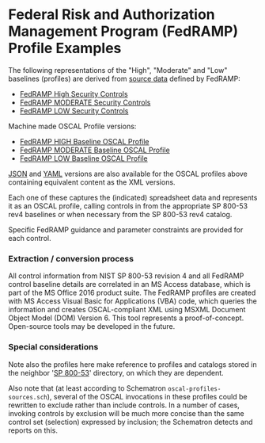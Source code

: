# Federal Risk and Authorization Management Program (FedRAMP) Profile Examples

The following representations of the "High", "Moderate" and "Low" baselines (profiles) are derived from [source data](https://www.fedramp.gov/documents/) defined by FedRAMP:

- [FedRAMP High Security Controls](https://www.fedramp.gov/assets/resources/documents/FedRAMP_High_Security_Controls.xlsx)
- [FedRAMP MODERATE Security Controls](https://www.fedramp.gov/assets/resources/documents/FedRAMP_Moderate_Security_Controls.xlsx)
- [FedRAMP LOW Security Controls](https://www.fedramp.gov/assets/resources/documents/FedRAMP_Low_Security_Controls.xlsx)

Machine made OSCAL Profile versions:

- [FedRAMP HIGH Baseline OSCAL Profile](xml/FedRAMP_HIGH-baseline_profile.xml)
- [FedRAMP MODERATE Baseline OSCAL Profile](xml/FedRAMP_MODERATE-baseline_profile.xml)
- [FedRAMP LOW Baseline OSCAL Profile](xml/FedRAMP_LOW-baseline_profile.xml)

[JSON](json) and [YAML](yaml) versions are also available for the OSCAL profiles above containing equivalent content as the XML versions.

Each one of these captures the (indicated) spreadsheet data and represents it as an OSCAL profile, calling controls in from the appropriate SP 800-53 rev4 baselines or when necessary from the SP 800-53 rev4 catalog.

Specific FedRAMP guidance and parameter constraints are provided for each control.

### Extraction / conversion process

All control information from NIST SP 800-53 revision 4 and all FedRAMP control baseline details are correlated in an MS Access database, which is part of the MS Office 2016 product suite.
The FedRAMP profiles are created with MS Access Visual Basic for Applications (VBA) code, which queries the information and creates OSCAL-compliant XML using MSXML Document Object Model (DOM) Version 6.
This tool represents a proof-of-concept. Open-source tools may be developed in the future.

### Special considerations

Note also the profiles here make reference to profiles and catalogs stored in the neighbor '[SP 800-53](../nist.gov/SP800-53)' directory, on which they are dependent.

Also note that (at least according to Schematron `oscal-profiles-sources.sch`), several of the OSCAL invocations in these profiles could be rewritten to exclude rather than include controls. In a number of cases, invoking controls by exclusion will be much more concise than the same control set (selection) expressed by inclusion; the Schematron detects and reports on this.